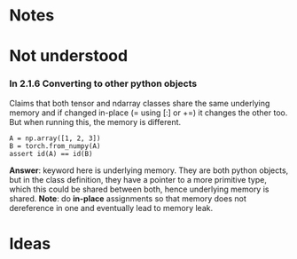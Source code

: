 # Notes

# Not understood

### **In 2.1.6 Converting to other python objects**
Claims that both tensor and ndarray classes share the same underlying memory and if changed in-place (= using [:] or +=) it changes the other too. But when running this, the memory is different.
```pytorch
A = np.array([1, 2, 3])
B = torch.from_numpy(A)
assert id(A) == id(B)
```
**Answer**: keyword here is underlying memory. They are both python objects, but in the class definition, they have a pointer to a more primitive type, which this could be shared between both, hence underlying memory is shared.
**Note**: do **in-place** assignments so that memory does not dereference in one and eventually lead to memory leak.

# Ideas